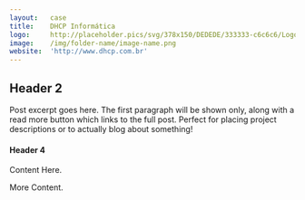 ```yaml
---
layout:   case
title:    DHCP Informática
logo:     http://placeholder.pics/svg/378x150/DEDEDE/333333-c6c6c6/Logo DHCP
image:    /img/folder-name/image-name.png
website:  'http://www.dhcp.com.br'
---
```


## Header 2

Post excerpt goes here. The first paragraph will be shown only, along with a read more button which links to the full post. Perfect for placing project descriptions or to actually blog about something!

#### Header 4

Content Here.

More Content.
